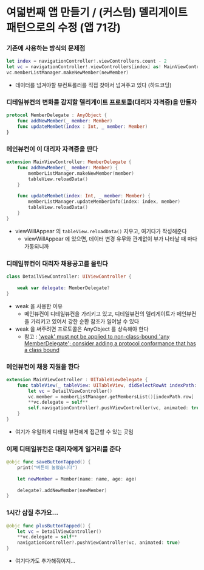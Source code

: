 # **여덟번째 앱 만들기 / (커스텀) 델리게이트 패턴으로의 수정 (앱 71강)**

### 기존에 사용하는 방식의 문제점

```swift
let index = navigationController!.viewControllers.count - 2
let vc = navigationController!.viewControllers[index] as! MainViewController
vc.memberListManager.makeNewMember(newMember)
```

- 데이터를 넘겨야할 뷰컨트롤러를 직접 찾아서 넘겨주고 있다 (하드코딩)

### 디테일뷰컨의 변화를 감지할 델리게이트 프로토콜(대리자 자격증)을 만들자

```swift
protocol MemberDelegate : AnyObject {
    func addNewMember(_ member: Member)
    func updateMembet(index : Int, _ member: Member)
}
```

### 메인뷰컨이 이 대리자 자격증을 딴다

```swift
extension MainViewController: MemberDelegate {
    func addNewMember(_ member: Member) {
        memberListManager.makeNewMember(member)
        tableView.reloadData()
    }
    
    func updateMembet(index: Int, _ member: Member) {
        memberListManager.updateMemberInfo(index: index, member)
        tableView.reloadData()
    }
}
```

- viewWillAppear 의 `tableView.reloadData()` 지우고, 여기다가 작성해준다
    - viewWillAppear 에 있으면, 데이터 변경 유무와 관계없이 뷰가 나타날 때 마다 가동되니까

### 디테일뷰컨이 대리자 채용공고를 올린다

```swift
class DetailViewController: UIViewController {
        
    weak var delegate: MemberDelegate?
}
```

- weak 을 사용한 이유
    - 메인뷰컨이 디테일뷰컨을 가리키고 있고, 디테일뷰컨의 델리게이트가 메인뷰컨을 가리키고 있어서 강한 순환 참조가 일어날 수 있다
- weak 을 써주려면 프로토콜은 AnyObject 를 상속해야 한다
    - 참고 : ['weak' must not be applied to non-class-bound 'any MemberDelegate'; consider adding a protocol conformance that has a class bound](https://www.notion.so/weak-must-not-be-applied-to-non-class-bound-any-MemberDelegate-consider-adding-a-protocol-confor-5a588690ec2e483e95775d1f14a00b47?pvs=21)

### 메인뷰컨이 채용 지원을 한다

```swift
extension MainViewController : UITableViewDelegate {
    func tableView(_ tableView: UITableView, didSelectRowAt indexPath: IndexPath) {
        let vc = DetailViewController()
        vc.member = memberListManager.getMembersList()[indexPath.row]
        **vc.delegate = self**
        self.navigationController?.pushViewController(vc, animated: true)
    }
}
```

- 여기가 유일하게 디테일 뷰컨에게 접근할 수 있는 곳임

### 이제 디테일뷰컨은 대리자에게 일거리를 준다

```swift
@objc func saveButtonTapped() {
    print("버튼이 눌렸습니다")
    
    let newMember = Member(name: name, age: age)
      
    delegate?.addNewMember(newMember)
}
```

### 1시간 삽질 추가요…

```swift
@objc func plusButtonTapped() {
    let vc = DetailViewController()
    **vc.delegate = self**
    navigationController?.pushViewController(vc, animated: true)
}
```

- 여기다가도 추가해줘야지…

